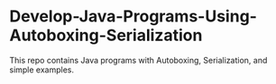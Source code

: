 # Develop-Java-Programs-Using-Autoboxing-Serialization
This repo contains Java programs with Autoboxing, Serialization, and simple examples.
